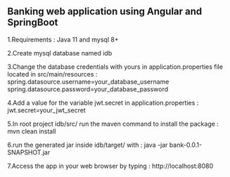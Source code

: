 Banking web application using Angular and SpringBoot
-----------------

1.Requirements : Java 11 and mysql 8+

2.Create mysql database named idb

3.Change the database credentials with yours in application.properties file located in src/main/resources :
              spring.datasource.username=your_database_username
              spring.datasource.password=your_database_password

4.Add a value for the variable jwt.secret in application.properties :
              jwt.secret=your_jwt_secret

5.In root project idb/src/ run the maven command to install the package : 
              mvn clean install 

6.run the generated jar inside idb/target/  with : 
              java -jar bank-0.0.1-SNAPSHOT.jar

7.Access the app in your web browser by typing : 
              http://localhost:8080
